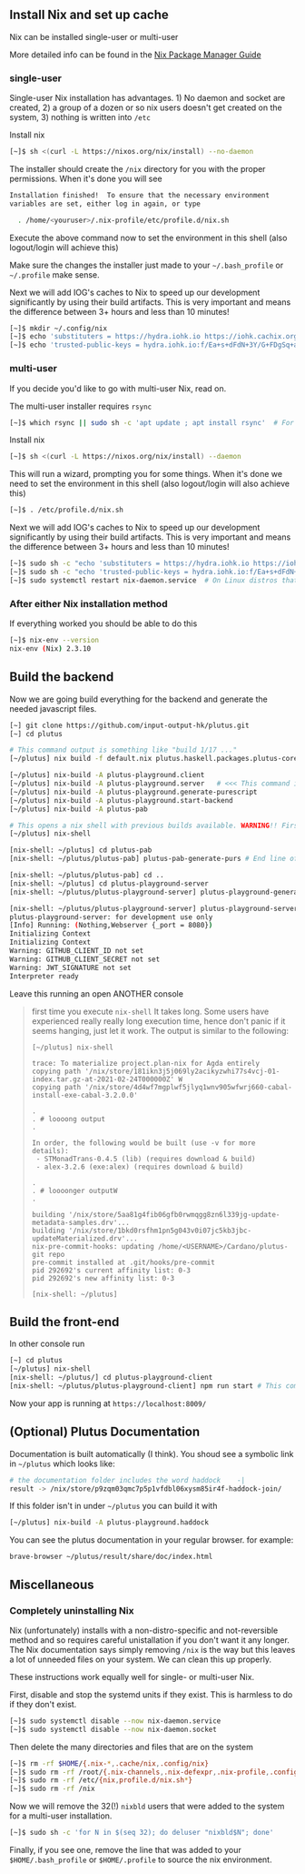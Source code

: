 ## Install Nix and set up cache

Nix can be installed single-user or multi-user

More detailed info can be found in the
[Nix Package Manager Guide](https://nixos.org/manual/nix/stable)


### single-user

Single-user Nix installation has advantages. 1) No daemon and socket are
created, 2) a group of a dozen or so nix users doesn't get created on the
system, 3) nothing is written into `/etc`

Install nix

```bash
[~]$ sh <(curl -L https://nixos.org/nix/install) --no-daemon
```

The installer should create the `/nix` directory for you with the proper
permissions. When it's done you will see

```bash
Installation finished!  To ensure that the necessary environment
variables are set, either log in again, or type

  . /home/<youruser>/.nix-profile/etc/profile.d/nix.sh
```

Execute the above command now to set the environment in this shell (also
logout/login will achieve this)

Make sure the changes the installer just made to your `~/.bash_profile` or
`~/.profile` make sense.

Next we will add IOG's caches to Nix to speed up our development significantly
by using their build artifacts. This is very important and means the difference
between 3+ hours and less than 10 minutes!

```bash
[~]$ mkdir ~/.config/nix
[~]$ echo 'substituters = https://hydra.iohk.io https://iohk.cachix.org https://cache.nixos.org/' >> ~/.config/nix/nix.conf
[~]$ echo 'trusted-public-keys = hydra.iohk.io:f/Ea+s+dFdN+3Y/G+FDgSq+a5NEWhJGzdjvKNGv0/EQ= iohk.cachix.org-1:DpRUyj7h7V830dp/i6Nti+NEO2/nhblbov/8MW7Rqoo= cache.nixos.org-1:6NCHdD59X431o0gWypbMrAURkbJ16ZPMQFGspcDShjY=' >> ~/.config/nix/nix.conf
```


### multi-user

If you decide you'd like to go with multi-user Nix, read on.

The multi-user installer requires `rsync`

```bash
[~]$ which rsync || sudo sh -c 'apt update ; apt install rsync'  # For Ubuntu and other Debian-based distros
```

Install nix

```bash
[~]$ sh <(curl -L https://nixos.org/nix/install) --daemon
```

This will run a wizard, prompting you for some things. When it's done we need
to set the environment in this shell (also logout/login will also achieve this)

```bash
[~]$ . /etc/profile.d/nix.sh
```

Next we will add IOG's caches to Nix to speed up our development significantly
by using their build artifacts. This is very important and means the difference
between 3+ hours and less than 10 minutes!

```bash
[~]$ sudo sh -c "echo 'substituters = https://hydra.iohk.io https://iohk.cachix.org https://cache.nixos.org/' >> /etc/nix/nix.conf"
[~]$ sudo sh -c "echo 'trusted-public-keys = hydra.iohk.io:f/Ea+s+dFdN+3Y/G+FDgSq+a5NEWhJGzdjvKNGv0/EQ= iohk.cachix.org-1:DpRUyj7h7V830dp/i6Nti+NEO2/nhblbov/8MW7Rqoo= cache.nixos.org-1:6NCHdD59X431o0gWypbMrAURkbJ16ZPMQFGspcDShjY=' >> /etc/nix/nix.conf"
[~]$ sudo systemctl restart nix-daemon.service  # On Linux distros that use systemd, like Ubuntu and most Debians
```

### After either Nix installation method

If everything worked you should be able to do this

```bash
[~]$ nix-env --version
nix-env (Nix) 2.3.10
```


## Build the backend

Now we are going build everything for the backend and generate the needed javascript files.

```bash
[~] git clone https://github.com/input-output-hk/plutus.git
[~] cd plutus

# This command output is something like "build 1/17 ..."
[~/plutus] nix build -f default.nix plutus.haskell.packages.plutus-core.components.library

[~/plutus] nix-build -A plutus-playground.client
[~/plutus] nix-build -A plutus-playground.server   # <<< This command is outdated in the original repo
[~/plutus] nix-build -A plutus-playground.generate-purescript
[~/plutus] nix-build -A plutus-playground.start-backend
[~/plutus] nix-build -A plutus-pab

# This opens a nix shell with previous builds available. WARNING!! First time, it takes a while: read the note at the end of the section..
[~/plutus] nix-shell

[nix-shell: ~/plutus] cd plutus-pab
[nix-shell: ~/plutus/plutus-pab] plutus-pab-generate-purs # End line of output message is "Done: generated"

[nix-shell: ~/plutus/plutus-pab] cd ..
[nix-shell: ~/plutus] cd plutus-playground-server
[nix-shell: ~/plutus/plutus-playground-server] plutus-playground-generate-purs # There is a long message ending in "Done: generated"

[nix-shell: ~/plutus/plutus-playground-server] plutus-playground-server # This executes the backend. The output looks like
plutus-playground-server: for development use only
[Info] Running: (Nothing,Webserver {_port = 8080})
Initializing Context
Initializing Context
Warning: GITHUB_CLIENT_ID not set
Warning: GITHUB_CLIENT_SECRET not set
Warning: JWT_SIGNATURE not set
Interpreter ready
```
Leave this running an open ANOTHER console

> first time you execute `nix-shell` It takes long. Some users have experienced really really long execution time, hence don't panic if it seems hanging, just let it work. The output is similar to the following:
> ```
> [~/plutus] nix-shell
> 
> trace: To materialize project.plan-nix for Agda entirely
> copying path '/nix/store/181ikn3j5j069ly2acikyzwhi77s4vcj-01-index.tar.gz-at-2021-02-24T000000Z' W
> copying path '/nix/store/4d4wf7mgplwf5jlyq1wnv905wfwrj660-cabal-install-exe-cabal-3.2.0.0' 
>
> .
> . # loooong output
> . 
>
> In order, the following would be built (use -v for more details):
>  - STMonadTrans-0.4.5 (lib) (requires download & build)
>  - alex-3.2.6 (exe:alex) (requires download & build)
>
> .
> . # loooonger outputW
> . 
>
> building '/nix/store/5aa81g4fib06gfb0rwmqgg8zn6l339jg-update-metadata-samples.drv'...
> building '/nix/store/1bkd0rsfhm1pn5g043v0i07jc5kb3jbc-updateMaterialized.drv'...
> nix-pre-commit-hooks: updating /home/<USERNAME>/Cardano/plutus-git repo
> pre-commit installed at .git/hooks/pre-commit
> pid 292692's current affinity list: 0-3
> pid 292692's new affinity list: 0-3
> 
> [nix-shell: ~/plutus] 
> ```


## Build the front-end

In other console run

```bash
[~] cd plutus
[~/plutus] nix-shell
[nix-shell: ~/plutus/] cd plutus-playground-client
[nix-shell: ~/plutus/plutus-playground-client] npm run start # This compiles the frontend. It should end in wdm｣: Compiled successfully.
```

Now your app is running at `https://localhost:8009/`


## (Optional) Plutus Documentation

Documentation is built automatically (I think). You shoud see a symbolic link in `~/plutus` which looks like:

```bash
# the documentation folder includes the word haddock    -|
result -> /nix/store/p9zqm03qmc7p5p1vfdbl06xysm85ir4f-haddock-join/
```

If this folder isn't in under `~/plutus` you can build it with 

```bash
[~/plutus] nix-build -A plutus-playground.haddock
```

You can see the plutus documentation in your regular browser. for example:

```
brave-browser ~/plutus/result/share/doc/index.html
```


## Miscellaneous

### Completely uninstalling Nix

Nix (unfortunately) installs with a non-distro-specific and not-reversible
method and so requires careful unistallation if you don't want it any longer.
The Nix documentation says simply removing `/nix` is the way but this leaves a
lot of unneeded files on your system. We can clean this up properly.

These instructions work equally well for single- or multi-user Nix.

First, disable and stop the systemd units if they exist. This is harmless to
do if they don't exist.

```bash
[~]$ sudo systemctl disable --now nix-daemon.service
[~]$ sudo systemctl disable --now nix-daemon.socket
```

Then delete the many directories and files that are on the system

```bash
[~]$ rm -rf $HOME/{.nix-*,.cache/nix,.config/nix}
[~]$ sudo rm -rf /root/{.nix-channels,.nix-defexpr,.nix-profile,.config/nixpkgs,.cache/nix}
[~]$ sudo rm -rf /etc/{nix,profile.d/nix.sh*}
[~]$ sudo rm -rf /nix
```

Now we will remove the 32(!) `nixbld` users that were added to the system for a
multi-user installation.

```bash
[~]$ sudo sh -c 'for N in $(seq 32); do deluser "nixbld$N"; done'
```

Finally, if you see one, remove the line that was added to your
`$HOME/.bash_profile` or `$HOME/.profile` to source the nix environment.
